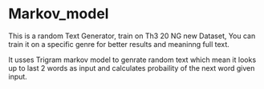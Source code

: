 # Markov_model

This is a random Text Generator, train on Th3 20 NG new Dataset, You can train it on a specific genre for better results and meaninng full text.

It usses Trigram markov model to genrate random text which mean it looks up to last 2 words as input and calculates probaility of the next word given input.
